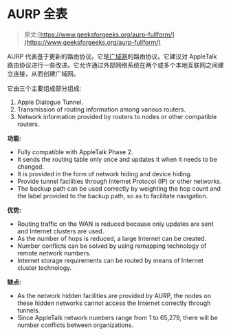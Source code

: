 # AURP 全表

> 原文:[https://www.geeksforgeeks.org/aurp-fullform/](https://www.geeksforgeeks.org/aurp-fullform/)

AURP 代表基于更新的路由协议。它是[广域网](https://www.geeksforgeeks.org/wan-full-form/)的路由协议。它建议对 AppleTalk 路由协议进行一些改进。它允许通过外部网络系统在两个或多个本地互联网之间建立连接，从而创建广域网。

它由三个主要组成部分组成:

1.  Apple Dialogue Tunnel.
2.  Transmission of routing information among various routers.
3.  Network information provided by routers to nodes or other compatible routers.

**功能:**

*   Fully compatible with AppleTalk Phase 2.
*   It sends the routing table only once and updates it when it needs to be changed.
*   It is provided in the form of network hiding and device hiding.
*   Provide tunnel facilities through Internet Protocol (IP) or other networks.
*   The backup path can be used correctly by weighting the hop count and the label provided to the backup path, so as to facilitate navigation.

**优势:**

*   Routing traffic on the WAN is reduced because only updates are sent and Internet clusters are used.
*   As the number of hops is reduced, a large Internet can be created.
*   Number conflicts can be solved by using remapping technology of remote network numbers.
*   Internet storage requirements can be routed by means of Internet cluster technology.

**缺点:**

*   As the network hidden facilities are provided by AURP, the nodes on these hidden networks cannot access the Internet correctly through tunnels.
*   Since AppleTalk network numbers range from 1 to 65,279, there will be number conflicts between organizations.